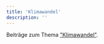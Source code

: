 ```yaml
---
title: 'Klimawandel'
description: ''
---
```


Beiträge zum Thema ["Klimawandel"](https://de.wikipedia.org/wiki/Klimawandel).
